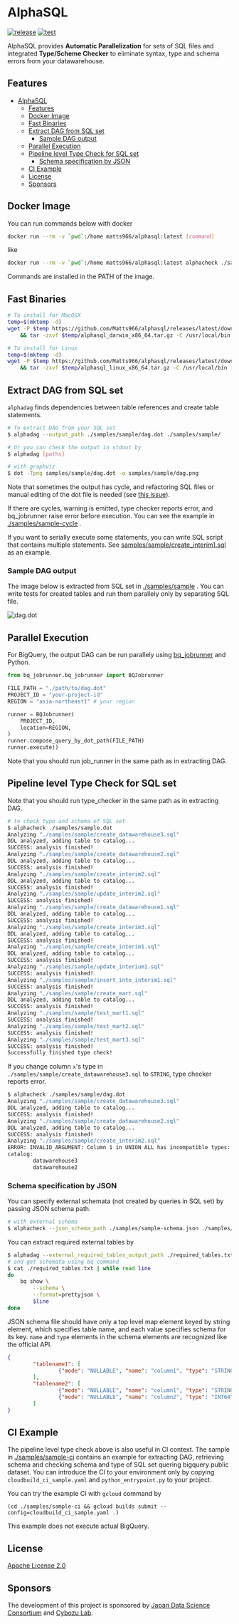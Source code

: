 # AlphaSQL

[![release](https://github.com/Matts966/alphasql/workflows/release/badge.svg)](https://github.com/Matts966/alphasql/actions?query=workflow%3Arelease)
[![test](https://github.com/Matts966/alphasql/workflows/test/badge.svg?branch=master)](https://github.com/Matts966/alphasql/actions?query=branch%3Amaster+workflow%3Atest+)

AlphaSQL provides **Automatic Parallelization** for sets of SQL files and integrated **Type/Scheme Checker** to eliminate syntax, type and schema errors from your datawarehouse.

## Features

- [AlphaSQL](#alphasql)
  - [Features](#features)
  - [Docker Image](#docker-image)
  - [Fast Binaries](#fast-binaries)
  - [Extract DAG from SQL set](#extract-dag-from-sql-set)
    - [Sample DAG output](#sample-dag-output)
  - [Parallel Execution](#parallel-execution)
  - [Pipeline level Type Check for SQL set](#pipeline-level-type-check-for-sql-set)
    - [Schema specification by JSON](#schema-specification-by-json)
  - [CI Example](#ci-example)
  - [License](#license)
  - [Sponsors](#sponsors)

## Docker Image

You can run commands below with docker

```bash
docker run --rm -v `pwd`:/home matts966/alphasql:latest [command]
```

like

```bash
docker run --rm -v `pwd`:/home matts966/alphasql:latest alphacheck ./samples/sample/dag.dot
```

Commands are installed in the PATH of the image.

## Fast Binaries

```bash
# To install for MacOSX
temp=$(mktemp -d)
wget -P $temp https://github.com/Matts966/alphasql/releases/latest/download/alphasql_darwin_x86_64.tar.gz \
    && tar -zxvf $temp/alphasql_darwin_x86_64.tar.gz -C /usr/local/bin --strip=1
```

```bash
# To install for Linux
temp=$(mktemp -d)
wget -P $temp https://github.com/Matts966/alphasql/releases/latest/download/alphasql_linux_x86_64.tar.gz \
    && tar -zxvf $temp/alphasql_linux_x86_64.tar.gz -C /usr/local/bin --strip=1
```

## Extract DAG from SQL set

`alphadag` finds dependencies between table references and create table statements.

```bash
# To extract DAG from your SQL set
$ alphadag --output_path ./samples/sample/dag.dot ./samples/sample/

# Or you can check the output in stdout by
$ alphadag [paths]

# with graphviz
$ dot -Tpng samples/sample/dag.dot -o samples/sample/dag.png
```

Note that sometimes the output has cycle, and refactoring SQL files or manual editing of the dot file is needed (see [this issue](https://github.com/Matts966/alphasql/issues/2)).

If there are cycles, warning is emitted, type checker reports error, and bq_jobrunner raise error before execution. You can see the example in [./samples/sample-cycle](./samples/sample-cycle) .

If you want to serially execute some statements, you can write SQL script that contains multiple statements. See [samples/sample/create_interim1.sql](samples/sample/create_interim1.sql) as an example.

### Sample DAG output

The image below is extracted from SQL set in [./samples/sample](./samples/sample) . You can write tests for created tables and run them parallely only by separating SQL file.

![dag.dot](samples/sample/dag.png)

## Parallel Execution

For BigQuery, the output DAG can be run parallely using [bq_jobrunner](https://github.com/tsintermax/bq_jobrunner) and Python.

```Python
from bq_jobrunner.bq_jobrunner import BQJobrunner

FILE_PATH = "./path/to/dag.dot"
PROJECT_ID = "your-project-id"
REGION = "asia-northeast1" # your region

runner = BQJobrunner(
    PROJECT_ID,
    location=REGION,
)
runner.compose_query_by_dot_path(FILE_PATH)
runner.execute()
```

Note that you should run job_runner in the same path as in extracting DAG.

## Pipeline level Type Check for SQL set

Note that you should run type_checker in the same path as in extracting DAG.

```bash
# to check type and schema of SQL set
$ alphacheck ./samples/sample.dot
Analyzing "./samples/sample/create_datawarehouse3.sql"
DDL analyzed, adding table to catalog...
SUCCESS: analysis finished!
Analyzing "./samples/sample/create_datawarehouse2.sql"
DDL analyzed, adding table to catalog...
SUCCESS: analysis finished!
Analyzing "./samples/sample/create_interim2.sql"
DDL analyzed, adding table to catalog...
SUCCESS: analysis finished!
Analyzing "./samples/sample/update_interim2.sql"
SUCCESS: analysis finished!
Analyzing "./samples/sample/create_datawarehouse1.sql"
DDL analyzed, adding table to catalog...
SUCCESS: analysis finished!
Analyzing "./samples/sample/create_interim3.sql"
DDL analyzed, adding table to catalog...
SUCCESS: analysis finished!
Analyzing "./samples/sample/create_interim1.sql"
DDL analyzed, adding table to catalog...
SUCCESS: analysis finished!
Analyzing "./samples/sample/update_interium1.sql"
SUCCESS: analysis finished!
Analyzing "./samples/sample/insert_into_interim1.sql"
SUCCESS: analysis finished!
Analyzing "./samples/sample/create_mart.sql"
DDL analyzed, adding table to catalog...
SUCCESS: analysis finished!
Analyzing "./samples/sample/test_mart1.sql"
SUCCESS: analysis finished!
Analyzing "./samples/sample/test_mart2.sql"
SUCCESS: analysis finished!
Analyzing "./samples/sample/test_mart3.sql"
SUCCESS: analysis finished!
Successfully finished type check!
```

If you change column `x`'s type in `./samples/sample/create_datawarehouse3.sql` to `STRING`, type checker reports error.

```bash
$ alphacheck ./samples/sample/dag.dot
Analyzing "./samples/sample/create_datawarehouse3.sql"
DDL analyzed, adding table to catalog...
SUCCESS: analysis finished!
Analyzing "./samples/sample/create_datawarehouse2.sql"
DDL analyzed, adding table to catalog...
SUCCESS: analysis finished!
Analyzing "./samples/sample/create_interim2.sql"
ERROR: INVALID_ARGUMENT: Column 1 in UNION ALL has incompatible types: INT64, STRING [at ./samples/sample/create_interim2.sql:7:1]
catalog:
        datawarehouse3
        datawarehouse2
```

### Schema specification by JSON

You can specify external schemata (not created by queries in SQL set) by passing JSON schema path.

```bash
# with external schema
$ alphacheck --json_schema_path ./samples/sample-schema.json ./samples/sample/dag.dot
```

You can extract required external tables by

```bash
$ alphadag --external_required_tables_output_path ./required_tables.txt {./path/to/sqls}
# and get schemata using bq command
$ cat ./required_tables.txt | while read line
do
    bq show \
        --schema \
        --format=prettyjson \
        $line
done
```

JSON schema file should have only a top level map element keyed by string element, which specifies table name, and each value specifies schema for its key. `name` and `type` elements in the schema elements are recognized like the official API.

```json
{
        "tablename1": [
                {"mode": "NULLABLE", "name": "column1", "type": "STRING", "description": null}
        ],
        "tablename2": [
                {"mode": "NULLABLE", "name": "column1", "type": "STRING", "description": null},
                {"mode": "NULLABLE", "name": "column2", "type": "INT64", "description": null}
        ]
}
```

## CI Example

The pipeline level type check above is also useful in CI context. The sample in [./samples/sample-ci](./samples/sample-ci) contains an example for extracting DAG, retrieving schema and checking schema and type of SQL set quering bigquery public dataset. You can introduce the CI to your environment only by copying `cloudbuild_ci_sample.yaml` and `python_entrypoint.py` to your project.

You can try the example CI with `gcloud` command by

```
(cd ./samples/sample-ci && gcloud builds submit --config=cloudbuild_ci_sample.yaml .)
```

This example does not execute actual BigQuery.

## License

[Apache License 2.0](LICENSE)

## Sponsors

The development of this project is sponsored by [Japan Data Science Consortium](https://jdsc.ai/) and [Cybozu Lab](https://labs.cybozu.co.jp/).
